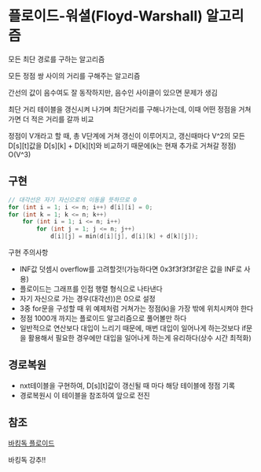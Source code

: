 # 플로이드-워셜(Floyd-Warshall) 알고리즘

모든 최단 경로를 구하는 알고리즘

모든 정점 쌍 사이의 거리를 구해주는 알고리즘

간선의 값이 음수여도 잘 동작하지만, 음수인 사이클이 있으면 문제가 생김

최단 거리 테이블을 갱신시켜 나가며 최단거리를 구해나가는데, 이때 어떤 정점을 거쳐가면 더 적은 거리를 갈까 비교

정점이 V개라고 할 때, 총 V단계에 거쳐 갱신이 이루어지고, 갱신때마다 V^2의 모든 D[s][t]값을 D[s][k] + D[k][t]와 비교하기 때문에(k는 현재 추가로 거쳐갈 정점) O(V^3)

## 구현
```cpp
// 대각선은 자기 자신으로의 이동을 뜻하므로 0
for (int i = 1; i <= n; i++) d[i][i] = 0;
for (int k = 1; k <= n; k++)
    for (int i = 1; i <= n; i++)
        for (int j = 1; j <= n; j++)
            d[i][j] = min(d[i][j], d[i][k] + d[k][j]);
```

구현 주의사항

- INF값 덧셈시 overflow를 고려할것!(가능하다면 0x3f3f3f3f같은 값을 INF로 사용)
- 플로이드는 그래프를 인접 행렬 형식으로 나타낸다
- 자기 자신으로 가는 경우(대각선))은 0으로 설정
- 3중 for문을 구성할 때 위 예제처럼 거쳐가는 정점(k)을 가장 밖에 위치시켜야 한다
- 정점 1000개 까지는 플로이드 알고리즘으로 풀어볼만 하다
- 일반적으로 연산보다 대입이 느리기 때문에, 매번 대입이 일어나게 하는것보다 if문을 활용해서 필요한 경우에만 대입을 일어나게 하는게 유리하다(상수 시간 최적화) 

## 경로복원

- nxt테이블을 구현하여, D[s][t]값이 갱신될 때 마다 해당 테이블에 정점 기록
- 경로복원시 이 테이블을 참조하여 앞으로 전진

## 참조

[바킹독 플로이드](https://www.youtube.com/watch?v=dDDy2bEZRA8)

바킹독 강추!!